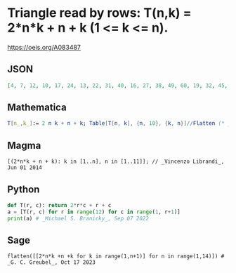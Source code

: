 # Triangle read by rows: T\(n,k\) \= 2\*n\*k \+ n \+ k \(1 <\= k <\= n\)\.
https://oeis.org/A083487
## JSON
```JSON
[4, 7, 12, 10, 17, 24, 13, 22, 31, 40, 16, 27, 38, 49, 60, 19, 32, 45, 58, 71, 84, 22, 37, 52, 67, 82, 97, 112, 25, 42, 59, 76, 93, 110, 127, 144, 28, 47, 66, 85, 104, 123, 142, 161, 180, 31, 52, 73, 94, 115, 136, 157, 178, 199, 220, 34, 57, 80, 103, 126, 149, 172, 195, 218, 241, 264]
```
## Mathematica
```Mathematica
T[n_,k_]:= 2 n k + n + k; Table[T[n, k], {n, 10}, {k, n}]//Flatten (* _Vincenzo Librandi_, Jun 01 2014 *)
```
## Magma
```Magma
[(2*n*k + n + k): k in [1..n], n in [1..11]]; // _Vincenzo Librandi_, Jun 01 2014
```
## Python
```Python
def T(r, c): return 2*r*c + r + c
a = [T(r, c) for r in range(12) for c in range(1, r+1)]
print(a) # _Michael S. Branicky_, Sep 07 2022
```
## Sage
```Sage
flatten([[2*n*k +n +k for k in range(1,n+1)] for n in range(1,14)]) # _G. C. Greubel_, Oct 17 2023
```

